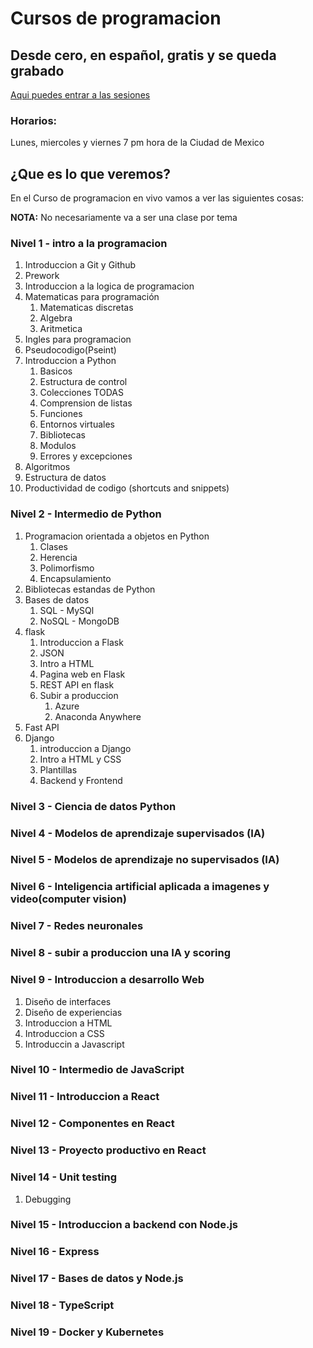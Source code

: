 # Cursos de programacion
## Desde cero, en español, gratis y se queda grabado

[Aqui puedes entrar a las sesiones](https://www.twitch.tv/brujeriatech)

### Horarios:
Lunes,  miercoles y viernes 7 pm hora de la Ciudad de Mexico 


## ¿Que es lo que veremos?

En el Curso de programacion en vivo vamos a ver las siguientes cosas:

**NOTA:** No necesariamente va a ser una clase por tema 

### Nivel 1 - intro a la programacion
1. Introduccion a Git y Github
2. Prework
3. Introduccion a la logica de programacion
4. Matematicas para programación
    1. Matematicas discretas
    2. Algebra
    3. Aritmetica
5. Ingles para programacion
6. Pseudocodigo(Pseint)
7. Introduccion a Python     
    1. Basicos
    2. Estructura de control
    3. Colecciones TODAS
    4. Comprension de listas
    5. Funciones 
    6. Entornos virtuales
    7. Bibliotecas
    8. Modulos
    9. Errores y excepciones
8. Algoritmos
9. Estructura de datos
10. Productividad de codigo (shortcuts and snippets)

### Nivel 2  - Intermedio de Python

1. Programacion orientada a objetos en Python
    1. Clases
    2. Herencia
    3. Polimorfismo
    4. Encapsulamiento
2. Bibliotecas estandas de Python
3. Bases de datos
    1. SQL - MySQl
    2. NoSQL - MongoDB
5. flask
    1. Introduccion a Flask
    2. JSON 
    3.  Intro a HTML 
    4. Pagina web en Flask
    5. REST API en flask
    6. Subir a produccion
        1. Azure
        2. Anaconda Anywhere
4. Fast API
5. Django
    1. introduccion a Django
    2. Intro a HTML y CSS
    3. Plantillas
    4. Backend y Frontend

### Nivel 3 - Ciencia de datos Python

### Nivel 4 - Modelos de aprendizaje supervisados (IA)

### Nivel 5 - Modelos de aprendizaje no supervisados (IA)

### Nivel 6 - Inteligencia artificial aplicada a imagenes y video(computer vision)

### Nivel 7 - Redes neuronales

### Nivel 8 - subir a produccion una IA y scoring

### Nivel 9 - Introduccion a desarrollo Web
1. Diseño de interfaces
2. Diseño de experiencias
3. Introduccion a HTML
4. Introduccion a CSS
5. Introduccin a Javascript

### Nivel 10 - Intermedio de JavaScript

### Nivel 11 - Introduccion a React

### Nivel 12 - Componentes en React 

### Nivel 13 - Proyecto productivo en React

### Nivel 14 - Unit testing
1. Debugging

### Nivel 15 - Introduccion a backend con Node.js

### Nivel 16 - Express

### Nivel 17 - Bases de datos y Node.js

### Nivel 18 - TypeScript

### Nivel 19 - Docker y Kubernetes

